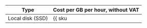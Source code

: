 | Type | Cost per GB per hour, without VAT |
--- | ---
| Local disk (SSD) | {{ sku|USD|compute.hostgroup.localssd.v1|string }} |
